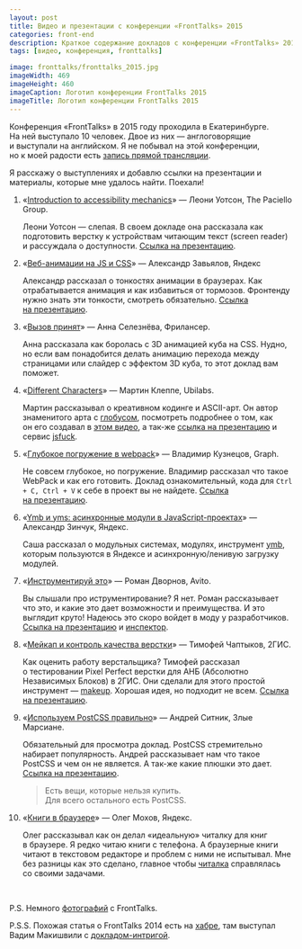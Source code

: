 ```yaml
---
layout: post
title: Видео и презентации с конференции «FrontTalks» 2015
categories: front-end
description: Краткое содержание докладов с конференции «FrontTalks» 2015 года, ссылки на видео, презентации и материалы из докладов.
tags: [видео, конференция, fronttalks]

image: fronttalks/fronttalks_2015.jpg
imageWidth: 469
imageHeight: 460
imageCaption: Логотип конференции FrontTalks 2015
imageTitle: Логотип конференции FrontTalks 2015
---
```


Конференция «FrontTalks» в 2015 году проходила в Екатеринбурге. На ней выступало 10 человек. Двое из них — англоговорящие и выступали на английском. Я не побывал на этой конференции, но к моей радости есть [запись прямой трансляции](http://www.youtube.com/watch?v=mXRkFMg4PR0).

Я расскажу о выступлениях и добавлю ссылки на презентации и материалы, которые мне удалось найти. Поехали!

<!-- more -->

1. «[Introduction to accessibility mechanics][1]» — Леони Уотсон, The Paciello Group.

	Леони Уотсон — слепая. В своем докладе она рассказала как подготовить верстку к устройствам читающим текст (screen reader) и рассуждала о доступности. [Ссылка на презентацию][1_1].

2. «[Веб-анимации на JS и CSS][2]» — Александр Завьялов, Яндекс

	Александр рассказал о тонкостях анимации в браузерах. Как отрабатывается анимация и как избавиться от тормозов. Фронтенду нужно знать эти тонкости, смотреть обязательно. [Ссылка на презентацию][2_1].

3. «[Вызов принят][3]» — Анна Селезнёва, Фрилансер.

	Анна рассказала как боролась с 3D анимацией куба на CSS. Нудно, но если вам понадобится делать анимацию перехода между страницами или слайдер с эффектом 3D куба, то этот доклад вам поможет.

4. «[Different Characters][4]» — Мартин Клеппе, Ubilabs.

	Мартин рассказывал о креативном кодинге и ASCII-арт. Он автор знаменитого арта с [глобусом](http://aem1k.com/world/), посмотреть подробнее о том, как он его создавал в [этом видео](http://www.youtube.com/watch?t=1542&v=RTxtiLp1C8Y), а так-же [ссылка на презентацию][4_1] и сервис [jsfuck][fuck].

5. «[Глубокое погружение в webpack][5]» — Владимир Кузнецов, Graph.

	Не совсем глубокое, но погружение. Владимир рассказал что такое WebPack и как его готовить. Доклад ознакомительный, кода для `Ctrl + C, Ctrl + V` к себе в проект вы не найдете. [Ссылка на презентацию][5_1].

6. «[Ymb и yms: асинхронные модули в JavaScript-проектах][6]» — Александр Зинчук, Яндекс.

	Саша рассказал о модульных системах, модулях, инструмент [ymb](https://github.com/yandex/ymb), которым пользуются в Яндексе и асинхронную/ленивую загрузку модулей.

7. «[Инструментируй это][7]» — Роман Дворнов, Avito.

	Вы слышали про иструментирование? Я нет. Роман рассказывает что это, и какие это дает возможности и преимущества. И это выглядит круто! Надеюсь это скоро войдет в моду у разработчиков. [Ссылка на презентацию][7_1] и [инспектор][inspector].

8. «[Мейкап и контроль качества верстки][8]» — Тимофей Чаптыков, 2ГИС.

	Как оценить работу верстальщика? Тимофей рассказал о тестировании Pixel Perfect верстки для АНБ (Абсолютно Независимых Блоков) в 2ГИС. Они сделали для этого простой инструмент — [makeup][2gis]. Хорошая идея, но подходит не всем. [Ссылка на презентацию][8_1].

9. «[Используем PostCSS правильно][9]» — Андрей Ситник, Злые Марсиане.

	Обязательный для просмотра доклад. PostCSS стремительно набирает популярность. Андрей рассказывает нам что такое PostCSS и чем он не является. А так-же какие плюшки это дает. [Ссылка на презентацию][9_1].

	> Есть вещи, которые нельзя купить. <br>
	> Для всего остального есть PostCSS.

10. «[Книги в браузере][10]» — Олег Мохов, Яндекс.

	Олег рассказывал как он делал «идеальную» читалку для книг в браузере. Я редко читаю книги с телефона. А браузерные книги читают в текстовом редакторе и проблем с ними не испытывал. Мне без разницы как это сделано, главное чтобы [читалка](https://github.com/chitalka) справлялась со своими задачами.

&nbsp;

P.S. Немного [фотографий][photos] с FrontTalks.

P.S.S. Похожая статья о FrontTalks 2014 есть на [хабре](http://habrahabr.ru/post/239353/), там выступал Вадим Макишвили с [докладом-интригой](http://ymatuhin.ru/front-end/vadim_makishvili_36/).

[1]: http://www.youtube.com/watch?v=mXRkFMg4PR0&t=7m44s
[2]: http://www.youtube.com/watch?v=mXRkFMg4PR0&t=56m02s
[3]: http://www.youtube.com/watch?v=mXRkFMg4PR0&t=1h45m22s
[4]: http://www.youtube.com/watch?v=mXRkFMg4PR0&t=3h34m54s
[5]: http://www.youtube.com/watch?v=mXRkFMg4PR0&t=4h28m43s
[6]: http://www.youtube.com/watch?v=mXRkFMg4PR0&t=5h14m23s
[7]: http://www.youtube.com/watch?v=mXRkFMg4PR0&t=6h16m15s
[8]: http://www.youtube.com/watch?v=mXRkFMg4PR0&t=7h05m01s
[9]: http://www.youtube.com/watch?v=mXRkFMg4PR0&t=8h05m27s
[10]: http://www.youtube.com/watch?v=mXRkFMg4PR0&t=8h55m48s

[1_1]: http://www.slideshare.net/LeonieWatson/introduction-to-accessibility-mechanics-2015
[2_1]: http://mrsamo.github.io/web-animations/
[4_1]: https://speakerdeck.com/aemkei/fronttalks
[5_1]: http://mistakster.github.io/fronttalks-webpack/?full#intro
[7_1]: http://www.slideshare.net/basisjs/ss-52963081
[8_1]: http://www.slideshare.net/chaptykov/makeup-52926486
[9_1]: http://ai.github.io/postcss-way/ru/

[2gis]: https://github.com/2gis/makeup
[fuck]: http://www.jsfuck.com
[inspector]: https://github.com/lahmatiy/component-inspector

[photos]: https://fotki.yandex.ru/next/users/vaseker/album/215537/fullscreen/851239
